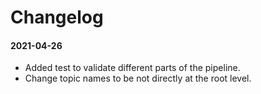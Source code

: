 # Changelog

#### 2021-04-26
- Added test to validate different parts of the pipeline.
- Change topic names to be not directly at the root level.
